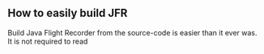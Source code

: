 ## How to easily build JFR

Build Java Flight Recorder from the source-code is easier than it ever was. It is not required to read